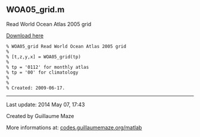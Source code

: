 ## WOA05\_grid.m ##
Read World Ocean Atlas 2005 grid

[Download here](http://guillaumemaze.googlecode.com/svn/trunk/matlab/codes/geophysic/WOA05_grid.m)

```
% WOA05_grid Read World Ocean Atlas 2005 grid
%
% [t,z,y,x] = WOA05_grid(tp)
% 
% tp = '0112' for monthly atlas
% tp = '00' for climatology
%
%
% Created: 2009-06-17.
```

---

Last update: 2014 May 07, 17:43

Created by Guillaume Maze

More informations at: [codes.guillaumemaze.org/matlab](http://codes.guillaumemaze.org/matlab)